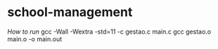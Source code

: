 # school-management

*How to run*
gcc -Wall -Wextra -std=11 -c gestao.c main.c
gcc gestao.o main.o -o main.out